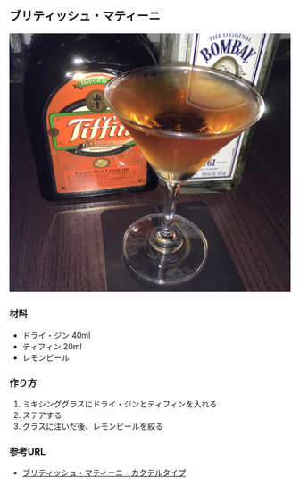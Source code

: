 ## ブリティッシュ・マティーニ  
![british_martini](../images/british_martini.jpg)  

### 材料
- ドライ・ジン 40ml
- ティフィン 20ml
- レモンピール

### 作り方
1. ミキシンググラスにドライ・ジンとティフィンを入れる
2. ステアする
3. グラスに注いだ後、レモンピールを絞る

### 参考URL
- [ブリティッシュ・マティーニ - カクテルタイプ](http://www.cocktailtype.com/recipe/recipe_0284.html)
